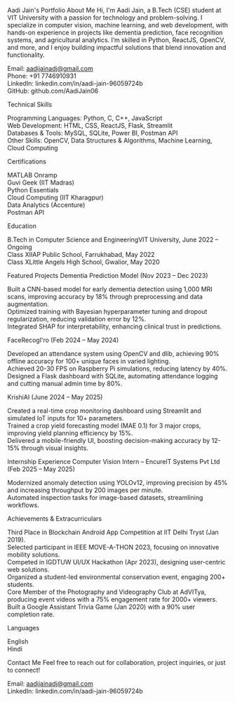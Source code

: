 Aadi Jain's Portfolio
About Me
Hi, I'm Aadi Jain, a B.Tech (CSE) student at VIT University with a passion for technology and problem-solving. I specialize in computer vision, machine learning, and web development, with hands-on experience in projects like dementia prediction, face recognition systems, and agricultural analytics. I’m skilled in Python, ReactJS, OpenCV, and more, and I enjoy building impactful solutions that blend innovation and functionality.

Email: aadijainadj@gmail.com  
Phone: +91 7746910931  
LinkedIn: linkedin.com/in/aadi-jain-96059724b  
GitHub: github.com/AadiJain06

Technical Skills

Programming Languages: Python, C, C++, JavaScript  
Web Development: HTML, CSS, ReactJS, Flask, Streamlit  
Databases & Tools: MySQL, SQLite, Power BI, Postman API  
Other Skills: OpenCV, Data Structures & Algorithms, Machine Learning, Cloud Computing

Certifications

MATLAB Onramp  
Guvi Geek (IIT Madras)  
Python Essentials  
Cloud Computing (IIT Kharagpur)  
Data Analytics (Accenture)  
Postman API

Education

B.Tech in Computer Science and EngineeringVIT University, June 2022 – Ongoing  
Class XIIAP Public School, Farrukhabad, May 2022  
Class XLittle Angels High School, Gwalior, May 2020

Featured Projects
Dementia Prediction Model (Nov 2023 – Dec 2023)

Built a CNN-based model for early dementia detection using 1,000 MRI scans, improving accuracy by 18% through preprocessing and data augmentation.  
Optimized training with Bayesian hyperparameter tuning and dropout regularization, reducing validation error by 12%.  
Integrated SHAP for interpretability, enhancing clinical trust in predictions.

FaceRecogl'ro (Feb 2024 – May 2024)

Developed an attendance system using OpenCV and dlib, achieving 90% offline accuracy for 100+ unique faces in varied lighting.  
Achieved 20-30 FPS on Raspberry Pi simulations, reducing latency by 40%.  
Designed a Flask dashboard with SQLite, automating attendance logging and cutting manual admin time by 80%.

KrishiAI (June 2024 – May 2025)

Created a real-time crop monitoring dashboard using Streamlit and simulated IoT inputs for 10+ parameters.  
Trained a crop yield forecasting model (MAE 0.1) for 3 major crops, improving yield planning efficiency by 15%.  
Delivered a mobile-friendly UI, boosting decision-making accuracy by 12-15% through visual insights.

Internship Experience
Computer Vision Intern – EncurelT Systems Pvt Ltd (Feb 2025 – May 2025)

Modernized anomaly detection using YOLOv12, improving precision by 45% and increasing throughput by 200 images per minute.  
Automated inspection tasks for image-based datasets, streamlining workflows.

Achievements & Extracurriculars

Third Place in Blockchain Android App Competition at IIT Delhi Tryst (Jan 2019).  
Selected participant in IEEE MOVE-A-THON 2023, focusing on innovative mobility solutions.  
Competed in IGDTUW UI/UX Hackathon (Apr 2023), designing user-centric web solutions.  
Organized a student-led environmental conservation event, engaging 200+ students.  
Core Member of the Photography and Videography Club at AdVITya, producing event videos with a 75% engagement rate for 2000+ viewers.  
Built a Google Assistant Trivia Game (Jan 2020) with a 90% user completion rate.

Languages

English  
Hindi

Contact Me
Feel free to reach out for collaboration, project inquiries, or just to connect!  

Email: aadijainadj@gmail.com  
LinkedIn: linkedin.com/in/aadi-jain-96059724b

